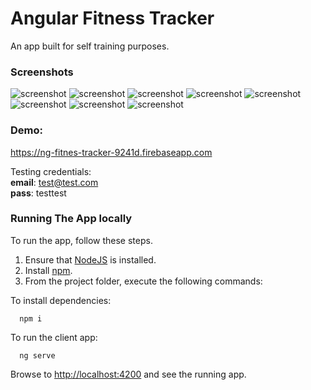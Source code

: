 # Angular Fitness Tracker

An app built for self training purposes.

### Screenshots
![screenshot](https://github.com/mihailgaberov/angular-fitness-tracker/blob/master/screenshots/fitness-tracker-blue.PNG)
![screenshot](https://github.com/mihailgaberov/angular-fitness-tracker/blob/master/screenshots/fitness-tracker-red.PNG)
![screenshot](https://github.com/mihailgaberov/angular-fitness-tracker/blob/master/screenshots/fitness-tracker-blue-home.PNG)
![screenshot](https://github.com/mihailgaberov/angular-fitness-tracker/blob/master/screenshots/fitness-tracker-blue-new.PNG)
![screenshot](https://github.com/mihailgaberov/angular-fitness-tracker/blob/master/screenshots/fitness-tracker-blue-past.PNG)
![screenshot](https://github.com/mihailgaberov/angular-fitness-tracker/blob/master/screenshots/fitness-tracker-blue-progress.PNG)
![screenshot](https://github.com/mihailgaberov/angular-fitness-tracker/blob/master/screenshots/fitness-tracker-blue-sidebar.PNG)
![screenshot](https://github.com/mihailgaberov/angular-fitness-tracker/blob/master/screenshots/fitness-tracker-blue-signup.PNG)
  
### Demo: 
https://ng-fitnes-tracker-9241d.firebaseapp.com

Testing credentials: <br>
__email__: test@test.com <br>
__pass__: testtest

### Running The App locally

To run the app, follow these steps.

1. Ensure that [NodeJS](http://nodejs.org/) is installed.
2. Install [npm](https://www.npmjs.com/).
3. From the project folder, execute the following commands:

To install dependencies:
```shell
  npm i
```
To run the client app:

```shell
  ng serve
```
Browse to [http://localhost:4200](http://localhost:4200) and see the running app.

